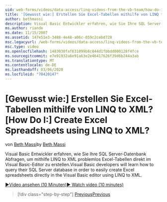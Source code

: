 ```yaml
---
uid: web-forms/videos/data-access/linq-videos-from-the-vb-team/how-do-i-create-excel-spreadsheets-using-linq-to-xml
title: '[Gewusst wie:] Erstellen Sie Excel-Tabellen mithilfe von LINQ to XML? | Microsoft-Dokumentation'
author: bethmassi
description: Visual Basic Entwickler erfahren, wie Sie Ihre SQL Server-Datenbank Abfragen, um problemlos Excel-Tabellen direkt im Visual Basic-Editor zu erstellen...
ms.author: riande
ms.date: 11/15/2007
ms.assetid: 147e51e3-3488-4e48-a06c-059c2cebd728
msc.legacyurl: /web-forms/videos/data-access/linq-videos-from-the-vb-team/how-do-i-create-excel-spreadsheets-using-linq-to-xml
msc.type: video
ms.openlocfilehash: 1483030faf631099b8c044d1fbbdd000128f4fce
ms.sourcegitcommit: e7e91932a6e91a63e2e46417626f39d6b244a3ab
ms.translationtype: MT
ms.contentlocale: de-DE
ms.lasthandoff: 03/06/2020
ms.locfileid: "78420147"
---
```

# <a name="how-do-i-create-excel-spreadsheets-using-linq-to-xml"></a><span data-ttu-id="dd48e-104">[Gewusst wie:] Erstellen Sie Excel-Tabellen mithilfe von LINQ to XML?</span><span class="sxs-lookup"><span data-stu-id="dd48e-104">[How Do I:] Create Excel Spreadsheets using LINQ to XML?</span></span>

<span data-ttu-id="dd48e-105">von [Beth Massi](https://github.com/bethmassi)</span><span class="sxs-lookup"><span data-stu-id="dd48e-105">by [Beth Massi](https://github.com/bethmassi)</span></span>

<span data-ttu-id="dd48e-106">Visual Basic Entwickler erfahren, wie Sie Ihre SQL Server-Datenbank Abfragen, um mithilfe LINQ to XML problemlos Excel-Tabellen direkt im Visual Basic-Editor zu erstellen.</span><span class="sxs-lookup"><span data-stu-id="dd48e-106">Visual Basic developers will learn how to query their SQL Server database in order to easily create Excel spreadsheets directly in the Visual Basic editor using LINQ to XML.</span></span>

[<span data-ttu-id="dd48e-107">&#9654;Video ansehen (10 Minuten)</span><span class="sxs-lookup"><span data-stu-id="dd48e-107">&#9654; Watch video (10 minutes)</span></span>](https://channel9.msdn.com/Blogs/ASP-NET-Site-Videos/how-do-i-create-excel-spreadsheets-using-linq-to-xml)

> [!div class="step-by-step"]
> [<span data-ttu-id="dd48e-108">Previous</span><span class="sxs-lookup"><span data-stu-id="dd48e-108">Previous</span></span>](how-do-i-create-xml-documents-from-sql-data.md)
